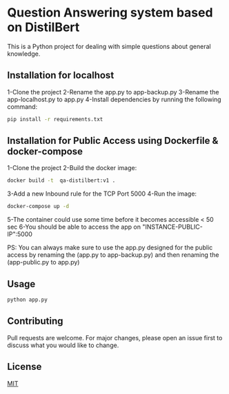 # Question Answering system based on DistilBert 

This is a Python project for dealing with simple questions about general knowledge. 

## Installation for localhost

1-Clone the project
2-Rename the app.py to app-backup.py
3-Rename the app-localhost.py to app.py
4-Install dependencies by running the following command:
```bash
pip install -r requirements.txt
```
## Installation for Public Access using Dockerfile & docker-compose

1-Clone the project
2-Build the docker image:
```bash
docker build -t  qa-distilbert:v1 .
```
3-Add a new Inbound rule for the TCP Port 5000
4-Run the image:
```bash
docker-compose up -d
```
5-The container could use some time before it becomes accessible < 50 sec
6-You should be able to access the app on "INSTANCE-PUBLIC-IP":5000 

PS: You can always make sure to use the app.py designed for the public access by renaming 
the (app.py to app-backup.py) and then renaming the (app-public.py to app.py)

## Usage

```python
python app.py
```

## Contributing
Pull requests are welcome. For major changes, please open an issue first to discuss what you would like to change.


## License
[MIT](https://choosealicense.com/licenses/mit/)
